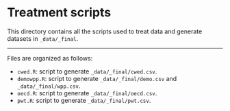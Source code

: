 # Treatment scripts

This directory contains all the scripts used to treat data and generate datasets in `_data/_final`.

---

Files are organized as follows:

- `cwed.R`: script to generate `_data/_final/cwed.csv`.
- `demowpp.R`: script to generate `_data/_final/demo.csv` and `_data/_final/wpp.csv`.
- `oecd.R`: script to generate `_data/_final/oecd.csv`.
- `pwt.R`: script to generate `_data/_final/pwt.csv`.